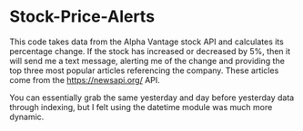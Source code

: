# Stock-Price-Alerts
This code takes data from the Alpha Vantage stock API and calculates its percentage change. If the stock has increased or decreased by 5%, then it will send me a text message, alerting me of the change and providing the top three most popular articles referencing the company. These articles come from the https://newsapi.org/ API.

You can essentially grab the same yesterday and day before yesterday data through indexing, but I felt using
the datetime module was much more dynamic.

